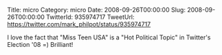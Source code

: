 Title: micro
Category: micro
Date: 2008-09-26T00:00:00
Slug: 2008-09-26T00:00:00
TwitterId: 935974717
TweetUrl: https://twitter.com/mark_philpot/status/935974717

I love the fact that "Miss Teen USA" is a "Hot Political Topic" in Twitter's Election '08 =)  Brilliant!